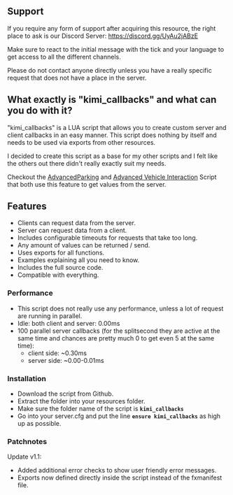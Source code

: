 
## Support

If you require any form of support after acquiring this resource, the right place to ask is our 
Discord Server: https://discord.gg/UyAu2jABzE

Make sure to react to the initial message with the tick and your language to get access to all 
the different channels.

Please do not contact anyone directly unless you have a really specific request that does not 
have a place in the server.

## What exactly is "kimi_callbacks" and what can you do with it?

"kimi_callbacks" is a LUA script that allows you to create custom server and client callbacks in 
an easy manner. This script does nothing by itself and needs to be used via exports from other 
resources.

I decided to create this script as a base for my other scripts and I felt like the others out there 
didn't really exactly suit my needs.

Checkout the [AdvancedParking](https://forum.cfx.re/t/release-advancedparking-park-any-vehicle-anywhere-prevents-despawns/2099582) 
and [Advanced Vehicle Interaction](https://forum.cfx.re/t/release-advanced-vehicle-interaction/2719099) 
Script that both use this feature to get values from the server.

## Features

- Clients can request data from the server.
- Server can request data from a client.
- Includes configurable timeouts for requests that take too long.
- Any amount of values can be returned / send.
- Uses exports for all functions.
- Examples explaining all you need to know.
- Includes the full source code.
- Compatible with everything.

### Performance

- This script does not really use any performance, unless a lot of request are running in parallel.
- Idle: both client and server: 0.00ms
- 100 parallel server callbacks (for the splitsecond they are active at the same time and chances are pretty much 0 to get even 5 at the same time):
  - client side: ~0.30ms
  - server side: ~0.00-0.01ms

### Installation

- Download the script from Github.
- Extract the folder into your resources folder.
- Make sure the folder name of the script is **`kimi_callbacks`**
- Go into your server.cfg and put the line **`ensure kimi_callbacks`** as high up as possible.

### Patchnotes

Update v1.1:
- Added additional error checks to show user friendly error messages.
- Exports now defined directly inside the script instead of the fxmanifest file.
